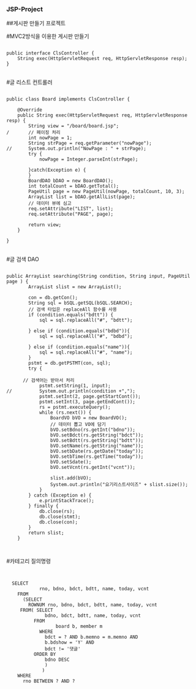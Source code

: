 ### JSP-Project

##게시판 만들기 프로젝트

#MVC2방식을 이용한 게시판 만들기

<pre>
<code>
public interface ClsController {
	String exec(HttpServletRequest req, HttpServletResponse resp);
}
</code>
</pre>


#글 리스트 컨트롤러
<pre>
<code>
public class Board implements ClsController {

	@Override
	public String exec(HttpServletRequest req, HttpServletResponse resp) {
		String view = "/board/board.jsp";
/		// 페이징 처리
		int nowPage = 1;
		String strPage = req.getParameter("nowPage");
//		System.out.println("NowPage : " + strPage);
		try {
			nowPage = Integer.parseInt(strPage);
			
		}catch(Exception e) {
		}
		BoardDAO bDAO = new BoardDAO();
		int totalCount = bDAO.getTotal();
		PageUtil page = new PageUtil(nowPage, totalCount, 10, 3);
		ArrayList<BoardVO> list = bDAO.getAllList(page);
		// 데이터 뷰에 심고
		req.setAttribute("LIST", list);
		req.setAttribute("PAGE", page);
		
		return view;
	}

}
</code>
</pre>

#글 검색 DAO
<pre>
<code>
public ArrayList<BoardVO> searching(String condition, String input, PageUtil page ) {
		ArrayList<BoardVO> slist = new ArrayList<BoardVO>();
		
		con = db.getCon();
		String sql = bSQL.getSQL(bSQL.SEARCH);
		// 검색 타입은 replaceAll 함수를 사용
		if (condition.equals("bdtt")) {
			sql = sql.replaceAll("#", "bdtt");
			
		} else if (condition.equals("bdbd")){
			sql = sql.replaceAll("#", "bdbd");
			
		} else if (condition.equals("name")){
			sql = sql.replaceAll("#", "name");
		}
		pstmt = db.getPSTMT(con, sql);
		try {
			
      // 검색어는 받아서 처리
			pstmt.setString(1, input);
//			System.out.println(condition +",");
			pstmt.setInt(2, page.getStartCont());
			pstmt.setInt(3, page.getEndCont());
			rs = pstmt.executeQuery();
			while (rs.next()) {
				BoardVO bVO = new BoardVO();
				// 데이터 뽑고 VO에 담기
				bVO.setBdno(rs.getInt("bdno"));
				bVO.setBdct(rs.getString("bdct"));
				bVO.setBdtt(rs.getString("bdtt"));
				bVO.setName(rs.getString("name"));
				bVO.setbDate(rs.getDate("today"));
				bVO.setbTime(rs.getTime("today"));
				bVO.setSdate();
				bVO.setVcnt(rs.getInt("vcnt"));
				
				slist.add(bVO);
				System.out.println("요기리스트사이즈" + slist.size());
			}
		} catch (Exception e) {
			e.printStackTrace();
		} finally {
			db.close(rs);
			db.close(stmt);
			db.close(con);
		}
		return slist;
	}
  
  </code>
</pre>

#카테고리 질의명령
<pre>
<code>

  SELECT
			rno, bdno, bdct, bdtt, name, today, vcnt
	FROM 
	  (SELECT
        ROWNUM rno, bdno, bdct, bdtt, name, today, vcnt
     FROM( SELECT
              bdno, bdct, bdtt, name, today, vcnt
          FROM
		          board b, member m
	        WHERE
              bdct = ? AND b.memno = m.memno AND
              b.bdshow = 'Y' AND
              bdct != '댓글'
          ORDER BY
              bdno DESC
              )
             )
    WHERE
      rno BETWEEN ? AND ?
  </code>
</pre>
